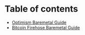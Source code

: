 # Table of contents

* [Optimism Baremetal Guide](README.md)
* [Bitcoin Firehose Baremetal Guide](bitcoin-firehose-baremetal-guide.md)

